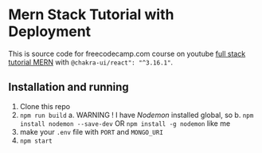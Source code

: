 # Mern Stack Tutorial with Deployment

This is source code for freecodecamp.com course on youtube [full stack tutorial MERN](https://www.youtube.com/watch?v=O3BUHwfHf84) with `@chakra-ui/react": "^3.16.1"`.

## Installation and running

  1. Clone this repo
  2. `npm run build`
     a.  WARNING ! I have *Nodemon* installed global, so
     b. `npm install nodemon --save-dev` OR `npm install -g nodemon` like me
  3. make your `.env` file with `PORT` and `MONGO_URI`
  4. `npm start`
